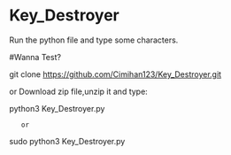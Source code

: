 # Key_Destroyer
Run the python file and type some characters.



#Wanna Test?

git clone https://github.com/Cimihan123/Key_Destroyer.git

or
Download zip file,unzip it and type:


 python3 Key_Destroyer.py 

       or 
       
 sudo python3 Key_Destroyer.py 
